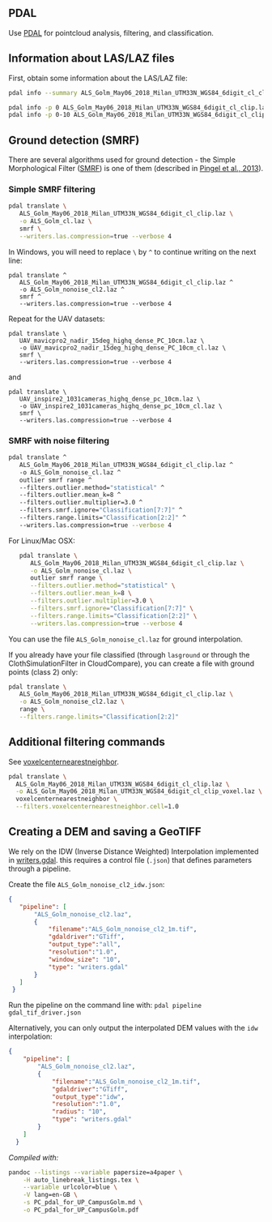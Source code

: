 ## PDAL
Use [PDAL](https://pdal.io/index.html) for pointcloud analysis, filtering, and classification.

## Information about LAS/LAZ files
First, obtain some information about the LAS/LAZ file:
```bash
pdal info --summary ALS_Golm_May06_2018_Milan_UTM33N_WGS84_6digit_cl_clip.laz

pdal info -p 0 ALS_Golm_May06_2018_Milan_UTM33N_WGS84_6digit_cl_clip.laz
pdal info -p 0-10 ALS_Golm_May06_2018_Milan_UTM33N_WGS84_6digit_cl_clip.laz
```

## Ground detection (SMRF)
There are several algorithms used for ground detection - the Simple Morphological Filter ([SMRF](https://pdal.io/stages/filters.smrf.html?highlight=smrf)) is one of them (described in [Pingel et al., 2013](https://www.sciencedirect.com/science/article/abs/pii/S0924271613000026)).

### Simple SMRF filtering
```bash
pdal translate \
   ALS_Golm_May06_2018_Milan_UTM33N_WGS84_6digit_cl_clip.laz \
   -o ALS_Golm_cl.laz \
   smrf \
   --writers.las.compression=true --verbose 4
```

In Windows, you will need to replace `\` by `^` to continue writing on the next line:
```
pdal translate ^
   ALS_Golm_May06_2018_Milan_UTM33N_WGS84_6digit_cl_clip.laz ^
   -o ALS_Golm_nonoise_cl2.laz ^
   smrf ^
   --writers.las.compression=true --verbose 4
```
Repeat for the UAV datasets:
```
pdal translate \
   UAV_mavicpro2_nadir_15deg_highq_dense_PC_10cm.laz \
   -o UAV_mavicpro2_nadir_15deg_highq_dense_PC_10cm_cl.laz \
   smrf \
   --writers.las.compression=true --verbose 4
```
and
```
pdal translate \
   UAV_inspire2_1031cameras_highq_dense_pc_10cm.laz \
   -o UAV_inspire2_1031cameras_highq_dense_pc_10cm_cl.laz \
   smrf \
   --writers.las.compression=true --verbose 4
```

### SMRF with noise filtering
```bash
pdal translate ^
   ALS_Golm_May06_2018_Milan_UTM33N_WGS84_6digit_cl_clip.laz ^
   -o ALS_Golm_nonoise_cl.laz ^
   outlier smrf range ^
   --filters.outlier.method="statistical" ^
   --filters.outlier.mean_k=8 ^
   --filters.outlier.multiplier=3.0 ^
   --filters.smrf.ignore="Classification[7:7]" ^
   --filters.range.limits="Classification[2:2]" ^
   --writers.las.compression=true --verbose 4
```

For Linux/Mac OSX:
```bash
   pdal translate \
      ALS_Golm_May06_2018_Milan_UTM33N_WGS84_6digit_cl_clip.laz \
      -o ALS_Golm_nonoise_cl.laz \
      outlier smrf range \
      --filters.outlier.method="statistical" \
      --filters.outlier.mean_k=8 \
      --filters.outlier.multiplier=3.0 \
      --filters.smrf.ignore="Classification[7:7]" \
      --filters.range.limits="Classification[2:2]" \
      --writers.las.compression=true --verbose 4
```

You can use the file `ALS_Golm_nonoise_cl.laz` for ground interpolation.

If you already have your file classified (through `lasground` or through the ClothSimulationFilter in CloudCompare), you can create a file with ground points (class 2) only:

```bash
pdal translate \
   ALS_Golm_May06_2018_Milan_UTM33N_WGS84_6digit_cl_clip.laz \
   -o ALS_Golm_nonoise_cl2.laz \
   range \
   --filters.range.limits="Classification[2:2]"
```

## Additional filtering commands
See [voxelcenternearestneighbor](https://pdal.io/stages/filters.voxelcenternearestneighbor.html?highlight=voxelcenternearestneighbor).

```bash
pdal translate \
  ALS_Golm_May06_2018_Milan_UTM33N_WGS84_6digit_cl_clip.laz \
  -o ALS_Golm_May06_2018_Milan_UTM33N_WGS84_6digit_cl_clip_voxel.laz \
  voxelcenternearestneighbor \
  --filters.voxelcenternearestneighbor.cell=1.0
```

## Creating a DEM and saving a GeoTIFF
We rely on the IDW (Inverse Distance Weighted) Interpolation implemented in [writers.gdal](https://pdal.io/stages/writers.gdal.html?highlight=writers%20gdal). this requires a control file (`.json`) that defines parameters through a pipeline.

Create the file `ALS_Golm_nonoise_cl2_idw.json`:
```json
{
   "pipeline": [
       "ALS_Golm_nonoise_cl2.laz",
       {
           "filename":"ALS_Golm_nonoise_cl2_1m.tif",
           "gdaldriver":"GTiff",
           "output_type":"all",
           "resolution":"1.0",
           "window_size": "10",
           "type": "writers.gdal"
       }
   ]
 }
```

Run the pipeline on the command line with: `pdal pipeline gdal_tif_driver.json`

Alternatively, you can only output the interpolated DEM values with the `idw` interpolation:
```json
{
    "pipeline": [
        "ALS_Golm_nonoise_cl2.laz",
        {
            "filename":"ALS_Golm_nonoise_cl2_1m.tif",
            "gdaldriver":"GTiff",
            "output_type":"idw",
            "resolution":"1.0",
            "radius": "10",
            "type": "writers.gdal"
        }
    ]
  }
```

*Compiled with:*
```bash
pandoc --listings --variable papersize=a4paper \
    -H auto_linebreak_listings.tex \
    --variable urlcolor=blue \
    -V lang=en-GB \
    -s PC_pdal_for_UP_CampusGolm.md \
    -o PC_pdal_for_UP_CampusGolm.pdf
```
